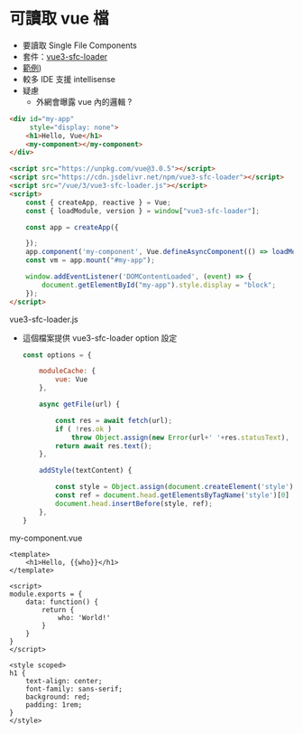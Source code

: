 # 可讀取 vue 檔

- 要讀取 Single File Components
- 套件：[vue3-sfc-loader](https://github.com/FranckFreiburger/vue3-sfc-loader)
- [範例](https://github.com/ragnakuei/HttpVueLoader/blob/master/HttpVueLoader/Views/Home/vue3style1.cshtml))
- 較多 IDE 支援 intellisense
- 疑慮
  - 外網會曝露 vue 內的邏輯 ?

```html
<div id="my-app"
     style="display: none">
    <h1>Hello, Vue</h1>
    <my-component></my-component>
</div>

<script src="https://unpkg.com/vue@3.0.5"></script>
<script src="https://cdn.jsdelivr.net/npm/vue3-sfc-loader"></script>
<script src="/vue/3/vue3-sfc-loader.js"></script>
<script>
    const { createApp, reactive } = Vue;
    const { loadModule, version } = window["vue3-sfc-loader"];

    const app = createApp({

    });
    app.component('my-component', Vue.defineAsyncComponent(() => loadModule('/vue/3/my-component.vue', options)));
    const vm = app.mount("#my-app");

    window.addEventListener('DOMContentLoaded', (event) => {
        document.getElementById("my-app").style.display = "block";
    });
</script>
```

vue3-sfc-loader.js

- 這個檔案提供 vue3-sfc-loader option 設定

    ```js
    const options = {

        moduleCache: {
            vue: Vue
        },

        async getFile(url) {

            const res = await fetch(url);
            if ( !res.ok )
                throw Object.assign(new Error(url+' '+res.statusText), { res });
            return await res.text();
        },

        addStyle(textContent) {

            const style = Object.assign(document.createElement('style'), { textContent });
            const ref = document.head.getElementsByTagName('style')[0] || null;
            document.head.insertBefore(style, ref);
        },
    }
    ```


my-component.vue

```vue
<template>
    <h1>Hello, {{who}}</h1>
</template>

<script>
module.exports = {
    data: function() {
        return {
            who: 'World!'
        }
    }
}
</script>

<style scoped>
h1 {
    text-align: center;
    font-family: sans-serif;
    background: red;
    padding: 1rem;
}
</style>
```